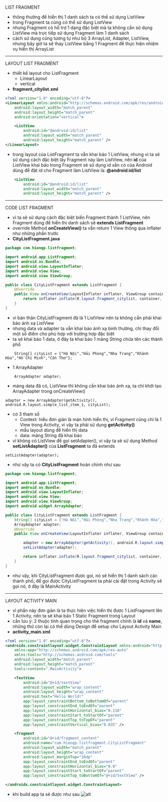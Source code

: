 LIST FRAGMENT

- thông thường để hiển thị 1 danh sách ta có thể sử dụng ListView
- trong Fragment ta cũng có thể sử dụng ListView
- nhưng Fragment có hỗ trợ 1 dạng đặc biệt mà ta không cần sử dụng ListView mà trực tiếp sử dụng Fragment làm 1 danh sách
- cách sử dụng cũng tương tự như bộ 3 ArrayList, Adapter, ListView, nhưng bây giờ ta sẽ thay ListView bằng 1 Fragment để thực hiện nhiệm vụ hiển thị ArrayList
___

LAYOUT LIST FRAGMENT

- thiết kế layout cho ListFragment
	- LinearLayout
	- vertical
- __fragment_citylist.xml__
```xml
<?xml version="1.0" encoding="utf-8"?>
<LinearLayout xmlns:android="http://schemas.android.com/apk/res/android"
    android:layout_width="match_parent"
    android:layout_height="match_parent"
    android:orientation="vertical">

    <ListView
        android:id="@android:id/list"
        android:layout_width="match_parent"
        android:layout_height="match_parent" />
</LinearLayout>
```

- trong layout của ListFragment ta vẫn khai báo 1 ListView, nhưng vì ta sẽ sử dụng cách đặc biệt lấy Fragment này làm ListView, nên __id__ của ListView khai báo trong Fragment sẽ sử dụng id sẵn có của Android dùng để đặt id cho Fragment làm ListView là: __@android:id/list__ 

```xml
    <ListView
        android:id="@android:id/list"
        android:layout_width="match_parent"
        android:layout_height="match_parent" />
```

___

CODE LIST FRAGMENT

- vì ta sẽ sử dụng cách đặc biệt biến Fragment thành 1 ListView, nên Fragment dùng để hiển thị danh sách sẽ __extends ListFragment__
- override Method __onCreateView()__ ta vẫn return 1 View thông qua inflater như những phần trước
- __CityListFragment.java__
```java
package com.hienqp.listfragment;

import android.app.ListFragment;
import android.os.Bundle;
import android.view.LayoutInflater;
import android.view.View;
import android.view.ViewGroup;

public class CityListFragment extends ListFragment {
    @Override
    public View onCreateView(LayoutInflater inflater, ViewGroup container, Bundle savedInstanceState) {
        return inflater.inflate(R.layout.fragment_citylist, container, false);
    }
}
```
- vì bản thân CityListFragment đã là 1 ListView nên ta không cần phải khai báo ánh xạ ListView
- nhưng data và adapter ta vẫn khai báo ánh xạ bình thường, chỉ thay đổi một số điểm cho phù hợp với trường hợp đặc biệt
- ta sẽ khai báo 1 data, ở đây ta khai báo 1 mảng String chứa tên các thành phố
```
    String[] cityList = {"Hà Nội","Hải Phòng","Nha Trang","Khánh Hòa","Hồ Chí Minh","Cần Thơ"};
```
- 1 ArrayAdapter
```
    ArrayAdapter adapter;
```
- mảng data đã có, ListView thì không cần khai báo ánh xạ, ta chỉ khởi tạo ArrayAdapter trong onCreateView()
```
adapter = new ArrayAdapter(getActivity(), android.R.layout.simple_list_item_1, cityList);
```
- có 3 tham số
	- Context: hiểu đơn giản là màn hình hiển thị, vì Fragment cũng chỉ là 1 View trong Activity, vì vậy ta phải sử dụng __getActivity()__
	- mẫu layout dùng để hiển thị data
	- data: mảng String đã khai báo
- vì không có ListView để gọi setAdapter(), vì vậy ta sẽ sử dụng Method __setListAdapter()__ của __ListFragment__ ta đã extends
```
setListAdapter(adapter);
```
- như vậy ta có __CityListFragment__ hoàn chỉnh như sau
```java
package com.hienqp.listfragment;

import android.app.ListFragment;
import android.os.Bundle;
import android.view.LayoutInflater;
import android.view.View;
import android.view.ViewGroup;
import android.widget.ArrayAdapter;

public class CityListFragment extends ListFragment {
    String[] cityList = {"Hà Nội","Hải Phòng","Nha Trang","Khánh Hòa","Hồ Chí Minh","Cần Thơ"};
    ArrayAdapter adapter;
    @Override
    public View onCreateView(LayoutInflater inflater, ViewGroup container, Bundle savedInstanceState) {

        adapter = new ArrayAdapter(getActivity(), android.R.layout.simple_list_item_1, cityList);
        setListAdapter(adapter);

        return inflater.inflate(R.layout.fragment_citylist, container, false);
    }
}
```

- như vậy, khi CityListFragment được gọi, nó sẽ hiển thị 1 danh sách các thành phố, để gọi được CityListFragment ta phải cài đặt trong Activity sẽ gọi nó, ở đây là MainActivity

___

LAYOUT ACTIVITY MAIN

- vì phần này đơn giản là ta thực hiện việc hiển thị được 1 ListFragment lên 1 Activity, nên ta sẽ khai báo 1 Static Fragment trong Layout
- cần lưu ý: 2 thuộc tính quan trọng cho thẻ fragment chính là __id__ và __name__, những thứ còn lại có thể dùng Design để setup cho Layout Activity Main
- __activity_main.xml__
```xml
<?xml version="1.0" encoding="utf-8"?>
<androidx.constraintlayout.widget.ConstraintLayout xmlns:android="http://schemas.android.com/apk/res/android"
    xmlns:app="http://schemas.android.com/apk/res-auto"
    xmlns:tools="http://schemas.android.com/tools"
    android:layout_width="match_parent"
    android:layout_height="match_parent"
    tools:context=".MainActivity">

    <TextView
        android:id="@+id/textView"
        android:layout_width="wrap_content"
        android:layout_height="wrap_content"
        android:text="Hello World!"
        app:layout_constraintBottom_toBottomOf="parent"
        app:layout_constraintEnd_toEndOf="parent"
        app:layout_constraintHorizontal_bias="0.116"
        app:layout_constraintStart_toStartOf="parent"
        app:layout_constraintTop_toTopOf="parent"
        app:layout_constraintVertical_bias="0.035" />

    <fragment
        android:id="@+id/fragment_content"
        android:name="com.hienqp.listfragment.CityListFragment"
        android:layout_width="match_parent"
        android:layout_height="wrap_content"
        android:layout_marginTop="16dp"
        app:layout_constraintEnd_toEndOf="parent"
        app:layout_constraintHorizontal_bias="0.0"
        app:layout_constraintStart_toStartOf="parent"
        app:layout_constraintTop_toBottomOf="@+id/textView" />

</androidx.constraintlayout.widget.ConstraintLayout>
```
- khi build app ta sẽ được như sau
![alt](src="https://github.com/hienqp/ngay044-Fragment-ListFragment/blob/main/Screenshot%202022-09-23%20235512.png")

